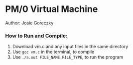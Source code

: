 # PM/0 Virtual Machine
Author: Josie Goreczky

### How to Run and Compile:
1. Download vm.c and any input files in the same directory
2. Use `gcc vm.c` in the terminal, to compile
3. Use `./a.out FILE_NAME.FILE_TYPE`, to run the program
